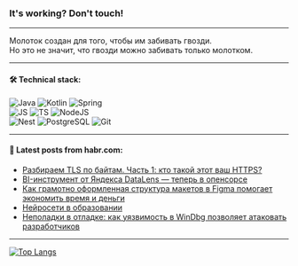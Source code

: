 ### It's working? Don't touch!

---
Молоток создан для того, чтобы им забивать гвозди. <br>
Но это не значит, что гвозди можно забивать только молотком.

---

#### 🛠️ Technical stack:

![Java](https://img.shields.io/badge/Java-informational?logo=Oracle&style=flat&logoColor=white&color=FF4500)
![Kotlin](https://img.shields.io/badge/Kotlin-informational?logo=Kotlin&style=flat&logoColor=white&color=774D97)
![Spring](https://img.shields.io/badge/SpringBoot-informational?logo=SpringBoot&style=flat&logoColor=white&color=6DB33F) <br>
![JS](https://img.shields.io/badge/JS-informational?logo=javaScript&style=flat&logoColor=black&color=F7Df1E)
![TS](https://img.shields.io/badge/TypeScript-informational?logo=typeScript&style=flat&logoColor=black&color=0667A8)
![NodeJS](https://img.shields.io/badge/NodeJS-informational?logo=node.js&style=flat&logoColor=white&color=70A760) <br>
![Nest](https://img.shields.io/badge/NestJS-informational?logo=NestJS&style=flat&logoColor=white&color=E0234E)
![PostgreSQL](https://img.shields.io/badge/PostgreSQL-informational?logo=PostgreSQL&style=flat&logoColor=white&color=DAA520)
![Git](https://img.shields.io/badge/Git-informational?logo=git&style=flat&logoColor=white&color=778899)

___

#### 💬 Latest posts from habr.com:

<!-- BLOG-POST-LIST:START -->
- [Разбираем TLS по байтам. Часть 1: кто такой этот ваш HTTPS?](https://habr.com/ru/companies/timeweb/articles/752270/?utm_source=habrahabr&utm_medium=rss&utm_campaign=752270)
- [BI-инструмент от Яндекса DataLens — теперь в опенсорсе](https://habr.com/ru/companies/yandex/articles/762486/?utm_source=habrahabr&utm_medium=rss&utm_campaign=762486)
- [Как грамотно оформленная структура макетов в Figma помогает экономить время и деньги](https://habr.com/ru/articles/763464/?utm_source=habrahabr&utm_medium=rss&utm_campaign=763464)
- [Нейросети в образовании](https://habr.com/ru/companies/lanit/articles/762066/?utm_source=habrahabr&utm_medium=rss&utm_campaign=762066)
- [Неполадки в отладке: как уязвимость в WinDbg позволяет атаковать разработчиков](https://habr.com/ru/companies/ru_mts/articles/763320/?utm_source=habrahabr&utm_medium=rss&utm_campaign=763320)
<!-- BLOG-POST-LIST:END -->

---
[![Top Langs](https://github-readme-stats-git-master-advtsetting-gmailcom.vercel.app/api/top-langs/?username=zloylis&langs_count=10&hide_title=false&title_color=e6edf3&size_weight=0.5&count_weight=0.5&layout=compact&hide_border=true&theme=dracula)](https://github.com/zloylis)

<!-- ![GitHub stats](https://github-readme-stats-git-master-advtsetting-gmailcom.vercel.app/api?username=zloylis&show_icons=true&hide_border=true&theme=dracula&hide_title=true&include_all_commits=true&count_private=true&hide=contribs&hide_rank=true) -->
